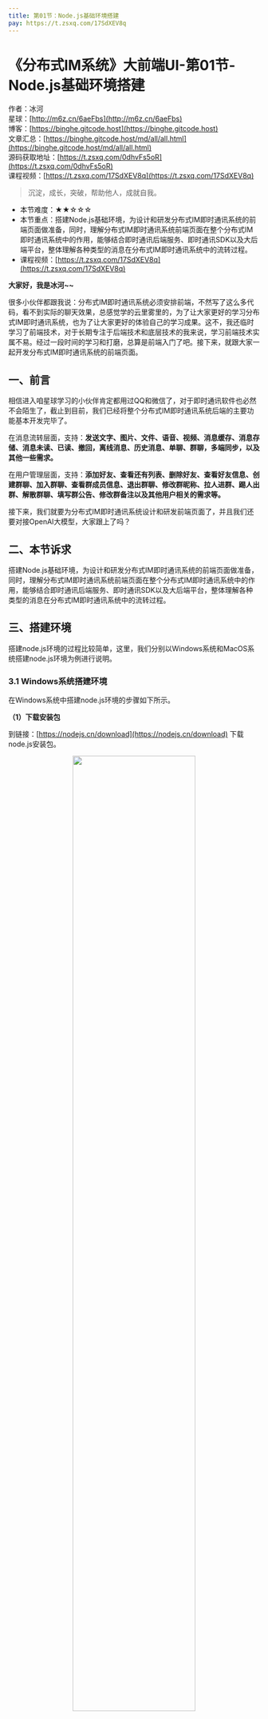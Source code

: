 ```yaml
---
title: 第01节：Node.js基础环境搭建
pay: https://t.zsxq.com/17SdXEV8q
---
```


# 《分布式IM系统》大前端UI-第01节-Node.js基础环境搭建

作者：冰河
<br/>星球：[http://m6z.cn/6aeFbs](http://m6z.cn/6aeFbs)
<br/>博客：[https://binghe.gitcode.host](https://binghe.gitcode.host)
<br/>文章汇总：[https://binghe.gitcode.host/md/all/all.html](https://binghe.gitcode.host/md/all/all.html)
<br/>源码获取地址：[https://t.zsxq.com/0dhvFs5oR](https://t.zsxq.com/0dhvFs5oR)
<br/>课程视频：[https://t.zsxq.com/17SdXEV8q](https://t.zsxq.com/17SdXEV8q)

> 沉淀，成长，突破，帮助他人，成就自我。

* 本节难度：★★☆☆☆
* 本节重点：搭建Node.js基础环境，为设计和研发分布式IM即时通讯系统的前端页面做准备，同时，理解分布式IM即时通讯系统前端页面在整个分布式IM即时通讯系统中的作用，能够结合即时通讯后端服务、即时通讯SDK以及大后端平台，整体理解各种类型的消息在分布式IM即时通讯系统中的流转过程。
* 课程视频：[https://t.zsxq.com/17SdXEV8q](https://t.zsxq.com/17SdXEV8q)

**大家好，我是冰河~~**

很多小伙伴都跟我说：分布式IM即时通讯系统必须安排前端，不然写了这么多代码，看不到实际的聊天效果，总感觉学的云里雾里的，为了让大家更好的学习分布式IM即时通讯系统，也为了让大家更好的体验自己的学习成果。这不，我还临时学习了前端技术，对于长期专注于后端技术和底层技术的我来说，学习前端技术实属不易。经过一段时间的学习和打磨，总算是前端入门了吧。接下来，就跟大家一起开发分布式IM即时通讯系统的前端页面。

## 一、前言

相信进入咱星球学习的小伙伴肯定都用过QQ和微信了，对于即时通讯软件也必然不会陌生了，截止到目前，我们已经将整个分布式IM即时通讯系统后端的主要功能基本开发完毕了。

在消息流转层面，支持：**发送文字、图片、文件、语音、视频、消息缓存、消息存储、消息未读、已读、撤回，离线消息、历史消息、单聊、群聊，多端同步，以及其他一些需求。**

在用户管理层面，支持：**添加好友、查看还有列表、删除好友、查看好友信息、创建群聊、加入群聊、查看群成员信息、退出群聊、修改群昵称、拉人进群、踢人出群、解散群聊、填写群公告、修改群备注以及其他用户相关的需求等。**

接下来，我们就要为分布式IM即时通讯系统设计和研发前端页面了，并且我们还要对接OpenAI大模型，大家跟上了吗？

## 二、本节诉求

搭建Node.js基础环境，为设计和研发分布式IM即时通讯系统的前端页面做准备，同时，理解分布式IM即时通讯系统前端页面在整个分布式IM即时通讯系统中的作用，能够结合即时通讯后端服务、即时通讯SDK以及大后端平台，整体理解各种类型的消息在分布式IM即时通讯系统中的流转过程。

## 三、搭建环境

搭建node.js环境的过程比较简单，这里，我们分别以Windows系统和MacOS系统搭建node.js环境为例进行说明。

### 3.1 Windows系统搭建环境

在Windows系统中搭建node.js环境的步骤如下所示。

**（1）下载安装包**

到链接：[https://nodejs.cn/download](https://nodejs.cn/download) 下载node.js安装包。

<div align="center">
    <img src="https://binghe.gitcode.host/images/project/im/2024-02-07-001.png?raw=true" width="70%">
    <br/>
</div>

**（2）安装nodejs**

按照如下图示步骤安装node.js。

<div align="center">
    <img src="https://binghe.gitcode.host/images/project/im/2024-02-07-002.png?raw=true" width="70%">
    <br/>
</div>

## 查看完整文章

加入[冰河技术](https://public.zsxq.com/groups/48848484411888.html)知识星球，解锁完整技术文章与完整代码